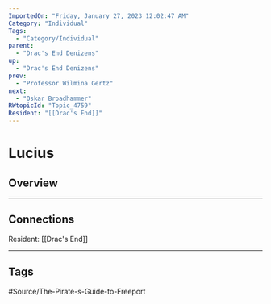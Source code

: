 ```yaml
---
ImportedOn: "Friday, January 27, 2023 12:02:47 AM"
Category: "Individual"
Tags:
  - "Category/Individual"
parent:
  - "Drac's End Denizens"
up:
  - "Drac's End Denizens"
prev:
  - "Professor Wilmina Gertz"
next:
  - "Oskar Broadhammer"
RWtopicId: "Topic_4759"
Resident: "[[Drac's End]]"
---
```

# Lucius
## Overview
---
## Connections
Resident: [[Drac's End]]


---
## Tags
#Source/The-Pirate-s-Guide-to-Freeport

